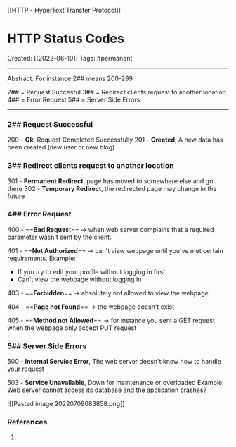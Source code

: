 [[HTTP - HyperText Transfer Protocol]]

# HTTP Status Codes
Created:  [[2022-06-10]]
Tags: #permanent 

---
Abstract:
For instance 2## means 200-299

2## = Request Succesful
3## = Redirect clients request to another location
4## = Error Request
5## = Server Side Errors 

---
### 2##    Request Successful
200 - **Ok**, Request Completed Successfully
201 - **Created**, A new data has been created (new user or new blog)


### 3##   Redirect clients request to another location
301 - **Permanent Redirect**, page has moved to somewhere else and go there 
302 - **Temporary Redirect**, the redirected page may change in the future


### 4##   Error Request
400 - ==**Bad Reques**t== -> when web server complains that a required parameter wasn't sent by the client.

401 - ==**Not Authorized**== -> can't view webpage until you've met certain requirements.
Example: 
- If you try to edit your profile without logging in first
- Can't view the webpage without logging in

403 - ==**Forbidden**== -> absolutely not allowed to view the webpage

404 - ==**Page not Found**== -> the webpage doesn't exist

405 - ==**Method not Allowed**== -> for instance you sent a GET request when the webpage only accept PUT request


### 5##   Server Side Errors
500 - **Internal Service Error**, The web server doesn't know how to handle your request

503 - **Service Unavailable**, Down for maintenance or overloaded
Example: Web server cannot access its database and the application crashes?


![[Pasted image 20220709083858.png]]













### References
1. 